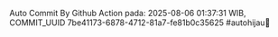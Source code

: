 Auto Commit By Github Action pada: 2025-08-06 01:37:31 WIB, COMMIT_UUID 7be41173-6878-4712-81a7-fe81b0c35625 #autohijau🗿
